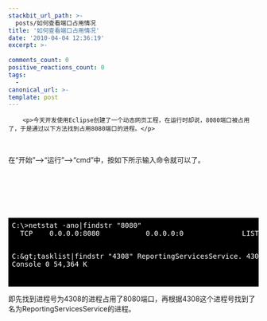 ```yaml
---
stackbit_url_path: >-
  posts/如何查看端口占用情况
title: '如何查看端口占用情况'
date: '2010-04-04 12:36:19'
excerpt: >-
  
comments_count: 0
positive_reactions_count: 0
tags: 
  - 
canonical_url: >-
template: post
---
```


        <p>今天开发使用Eclipse创建了一个动态网页工程，在运行时却说，8080端口被占用了，于是通过以下方法找到占用8080端口的进程。</p>
<p>&nbsp;</p>
<p>在“开始”--&gt;“运行”--&gt;“cmd”中，按如下所示输入命令就可以了。</p>
<p>&nbsp;</p>
<p>&nbsp;</p>
<p>&nbsp;</p>
<pre style="background-color: black; color: white; padding: 0.5em;">C:\&gt;netstat -ano|findstr "8080"
  TCP    0.0.0.0:8080           0.0.0.0:0              LISTENING       4308

C:\&gt;tasklist|findstr "4308"
ReportingServicesService.   4308 Console                 0     54,364 K


</pre>
<p>即先找到进程号为4308的进程占用了8080端口，再根据4308这个进程号找到了名为ReportingServicesService的进程。</p>
      